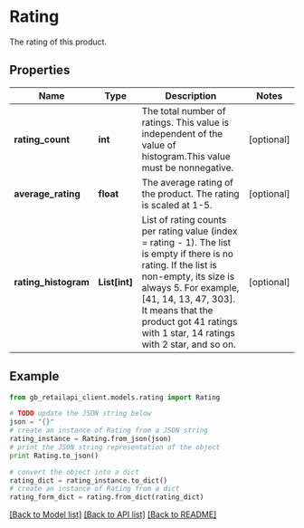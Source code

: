 # Rating

The rating of this product.

## Properties
Name | Type | Description | Notes
------------ | ------------- | ------------- | -------------
**rating_count** | **int** | The total number of ratings. This value is independent of the value of histogram.This value must be nonnegative. | [optional] 
**average_rating** | **float** | The average rating of the product. The rating is scaled at 1-5. | [optional] 
**rating_histogram** | **List[int]** | List of rating counts per rating value (index &#x3D; rating - 1). The list is empty if there is no rating. If the list is non-empty, its size is always 5. For example, [41, 14, 13, 47, 303]. It means that the product got 41 ratings with 1 star, 14 ratings with 2 star, and so on. | [optional] 

## Example

```python
from gb_retailapi_client.models.rating import Rating

# TODO update the JSON string below
json = "{}"
# create an instance of Rating from a JSON string
rating_instance = Rating.from_json(json)
# print the JSON string representation of the object
print Rating.to_json()

# convert the object into a dict
rating_dict = rating_instance.to_dict()
# create an instance of Rating from a dict
rating_form_dict = rating.from_dict(rating_dict)
```
[[Back to Model list]](../README.md#documentation-for-models) [[Back to API list]](../README.md#documentation-for-api-endpoints) [[Back to README]](../README.md)


